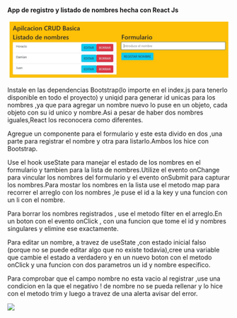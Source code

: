 <h4>App de registro y listado de nombres hecha con  React Js</h4>

![](Screenshots/Screenshot_2.jpg)

<p>Instale en las dependencias Bootstrap(lo importe en el index.js para tenerlo disponible en todo el proyecto) y uniqid para generar id unicas para los nombres ,ya que para agregar un nombre nuevo lo puse en un objeto, cada objeto con su id unico y nombre.Asi a pesar de haber dos nombres iguales,React los reconocera como diferentes.
<p>Agregue un componente para el formulario y este esta divido en dos ,una parte para registrar el nombre y otra para listarlo.Ambos los hice con Bootstrap.</p>
Use el hook useState para manejar el estado de los nombres en el formulario y tambien para la lista de nombres.Utilize el evento onChange para vincular los nombres  del formulario y el evento onSubmit para capturar los nombres.</p<
<p>Para mostar los nombres en la lista  use el metodo map para recorrer el arreglo con los nombres ,le puse el id  a la key y una funcion con un li con el nombre.</p>
<p>Para borrar los nombres registrados , use el metodo filter en el arreglo.En un boton con el evento onClick , con una funcion que tome el id y nombres singulares y elimine ese exactamente.</p>
<p>Para editar un nombre, a travez de useState ,con estado inicial falso (porque no se puede editar algo que no existe todavia),cree una variable que cambie el estado a verdadero y en un nuevo boton con el metodo onClick y una funcion con dos parametros un  id y nombre especifico.</p>
Para comprobar que el campo nombre no esta vacio al registrar ,use una condicion en la que el negativo ! de nombre no se pueda rellenar y lo hice con el metodo trim y luego a travez de una alerta avisar del error.

![](Screenshot/reactnode.png)
